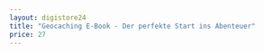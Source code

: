 ```yaml
---
layout: digistore24
title: "Geocaching E-Book - Der perfekte Start ins Abenteuer"
price: 27
---
```

